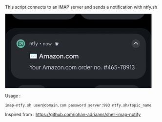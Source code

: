 This script connects to an IMAP server and sends a notification with ntfy.sh

![screenshot](example.png)


Usage  :


    imap-ntfy.sh user@domain.com password server:993 ntfy.sh/topic_name




Inspired from : https://github.com/johan-adriaans/shell-imap-notify
